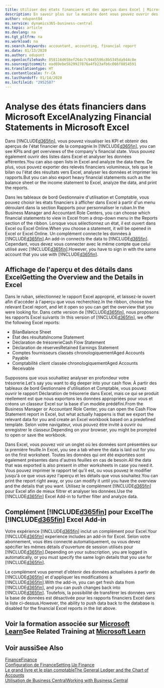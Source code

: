 ```yaml
---
title: Utiliser des états financiers et des aperçus dans Excel | Microsoft Docs
description: En savoir plus sur la manière dont vous pouvez ouvrir des états financiers dans Microsoft Excel à partir de Business Central pour une meilleure analyse.
author: edupont04
ms.service: dynamics365-business-central
ms.topic: article
ms.devlang: na
ms.tgt_pltfrm: na
ms.workload: na
ms.search.keywords: accountant, accounting, financial report
ms.date: 01/13/2020
ms.author: edupont
ms.openlocfilehash: 858116d656ef264c7c9445596c8b5345da944c8e
ms.sourcegitcommit: ead69ebe5b29927876a4fb23afb6c066f8854591
ms.translationtype: HT
ms.contentlocale: fr-CA
ms.lasthandoff: 01/14/2020
ms.locfileid: "2952587"
---
```

# <a name="analyzing-financial-statements-in-microsoft-excel"></a><span data-ttu-id="ed8f6-103">Analyse des états financiers dans Microsoft Excel</span><span class="sxs-lookup"><span data-stu-id="ed8f6-103">Analyzing Financial Statements in Microsoft Excel</span></span>
<span data-ttu-id="ed8f6-104">Dans [!INCLUDE[d365fin](includes/d365fin_md.md)], vous pouvez visualiser les KPI et obtenir des aperçus de l'état financier de la compagnie.</span><span class="sxs-lookup"><span data-stu-id="ed8f6-104">In [!INCLUDE[d365fin](includes/d365fin_md.md)], you can see KPIs and get overviews of the company's financial state.</span></span> <span data-ttu-id="ed8f6-105">Vous pouvez également ouvrir des listes dans Excel et analyser les données afférentes.</span><span class="sxs-lookup"><span data-stu-id="ed8f6-105">You can also open lists in Excel and analyze the data there.</span></span> <span data-ttu-id="ed8f6-106">De plus, vous pouvez exporter des relevés financiers volumineux, tels que le bilan ou l'état des résultats vers Excel, analyser les données et imprimer les rapports.</span><span class="sxs-lookup"><span data-stu-id="ed8f6-106">But you can also export heavy financial statements such as the balance sheet or the income statement to Excel, analyze the data, and print the reports.</span></span>  

<span data-ttu-id="ed8f6-107">Dans les tableaux de bord Gestionnaire d'utilisation et Comptable, vous pouvez choisir les états financiers à afficher dans Excel à partir d'un menu déroulant dans la section Rapports pour personnaliser le ruban.</span><span class="sxs-lookup"><span data-stu-id="ed8f6-107">In the Business Manager and Accountant Role Centers, you can choose which financial statements to view in Excel from a drop-down menu in the Reports section of the ribbon.</span></span> <span data-ttu-id="ed8f6-108">Lorsque vous sélectionnez un état, il est ouvert dans Excel ou Excel Online.</span><span class="sxs-lookup"><span data-stu-id="ed8f6-108">When you choose a statement, it will be opened in Excel or Excel Online.</span></span> <span data-ttu-id="ed8f6-109">Un complément connecte les données à [!INCLUDE[d365fin](includes/d365fin_md.md)].</span><span class="sxs-lookup"><span data-stu-id="ed8f6-109">An add-in connects the data to [!INCLUDE[d365fin](includes/d365fin_md.md)].</span></span> <span data-ttu-id="ed8f6-110">Cependant, vous devez vous connecter avec le même compte que celui utilisé avec [!INCLUDE[d365fin](includes/d365fin_md.md)].</span><span class="sxs-lookup"><span data-stu-id="ed8f6-110">However, you have to sign in with the same account that you use with [!INCLUDE[d365fin](includes/d365fin_md.md)].</span></span>  

## <a name="getting-the-overview-and-the-details-in-excel"></a><span data-ttu-id="ed8f6-111">Affichage de l'aperçu et des détails dans Excel</span><span class="sxs-lookup"><span data-stu-id="ed8f6-111">Getting the Overview and the Details in Excel</span></span>
<span data-ttu-id="ed8f6-112">Dans le ruban, sélectionnez le rapport Excel approprié, et laissez-le ouvert afin d'accéder à l'aperçu que vous recherchiez.</span><span class="sxs-lookup"><span data-stu-id="ed8f6-112">In the ribbon, choose the relevant Excel report, and let it open so you can get the overview that you were looking for.</span></span> <span data-ttu-id="ed8f6-113">Dans cette version de [!INCLUDE[d365fin](includes/d365fin_md.md)], nous proposons les rapports Excel suivants :</span><span class="sxs-lookup"><span data-stu-id="ed8f6-113">In this version of [!INCLUDE[d365fin](includes/d365fin_md.md)], we offer the following Excel reports:</span></span>

- <span data-ttu-id="ed8f6-114">Bilan</span><span class="sxs-lookup"><span data-stu-id="ed8f6-114">Balance Sheet</span></span>  
- <span data-ttu-id="ed8f6-115">État des résultats</span><span class="sxs-lookup"><span data-stu-id="ed8f6-115">Income Statement</span></span>  
- <span data-ttu-id="ed8f6-116">Déclaration de trésorerie</span><span class="sxs-lookup"><span data-stu-id="ed8f6-116">Cash Flow Statement</span></span>  
- <span data-ttu-id="ed8f6-117">Déclaration de réserves</span><span class="sxs-lookup"><span data-stu-id="ed8f6-117">Retained Earnings Statement</span></span>  
- <span data-ttu-id="ed8f6-118">Comptes fournisseurs classés chronologiquement</span><span class="sxs-lookup"><span data-stu-id="ed8f6-118">Aged Accounts Payable</span></span>  
- <span data-ttu-id="ed8f6-119">Comptabilité client classée chronologiquement</span><span class="sxs-lookup"><span data-stu-id="ed8f6-119">Aged Accounts Receivable</span></span>  

<span data-ttu-id="ed8f6-120">Supposons que vous souhaitiez analyser en profondeur votre trésorerie.</span><span class="sxs-lookup"><span data-stu-id="ed8f6-120">Let's say you want to dig deeper into your cash flow.</span></span> <span data-ttu-id="ed8f6-121">À partir des tableaux de bord Gestionnaire d'utilisation et Comptable, vous pouvez ouvrir le rapport Déclaration de trésorerie dans Excel, mais ce qui se produit réellement est que nous exportons les données appropriées pour vous et créons un classeur Excel sur la base d'un modèle prédéfini.</span><span class="sxs-lookup"><span data-stu-id="ed8f6-121">From the Business Manager or Accountant Role Center, you can open the Cash Flow Statement report in Excel, but what actually happens is that we export the relevant data for you and create an Excel workbook based on a predefined template.</span></span> <span data-ttu-id="ed8f6-122">Selon votre navigateur, vous pouvez être invité à ouvrir ou enregistrer le classeur.</span><span class="sxs-lookup"><span data-stu-id="ed8f6-122">Depending on your browser, you might be prompted to open or save the workbook.</span></span>  

<span data-ttu-id="ed8f6-123">Dans Excel, vous pouvez voir un onglet où les données sont présentées sur la première feuille.</span><span class="sxs-lookup"><span data-stu-id="ed8f6-123">In Excel, you see a tab where the data is laid out for you on the first worksheet.</span></span> <span data-ttu-id="ed8f6-124">Toutes les données qui ont été exportées sont également présentes dans d'autres feuilles en cas de besoin.</span><span class="sxs-lookup"><span data-stu-id="ed8f6-124">All the data that was exported is also present in other worksheets in case you need it.</span></span> <span data-ttu-id="ed8f6-125">Vous pouvez imprimer le rapport tel qu'il est, ou vous pouvez le modifier jusqu'à ce que vous ayez l'aperçu et les détails que vous souhaitez.</span><span class="sxs-lookup"><span data-stu-id="ed8f6-125">You can print the report right away, or you can modify it until you have the overview and the details that you want.</span></span> <span data-ttu-id="ed8f6-126">Utilisez le complément [!INCLUDE[d365fin](includes/d365fin_md.md)] pour Excel afin de mieux filtrer et analyser les données.</span><span class="sxs-lookup"><span data-stu-id="ed8f6-126">Use the [!INCLUDE[d365fin](includes/d365fin_md.md)] Excel Add-in to further filter and analyze data.</span></span>  

## <a name="the-included365finincludesd365fin_mdmd-excel-add-in"></a><span data-ttu-id="ed8f6-127">Complément [!INCLUDE[d365fin](includes/d365fin_md.md)] pour Excel</span><span class="sxs-lookup"><span data-stu-id="ed8f6-127">The [!INCLUDE[d365fin](includes/d365fin_md.md)] Excel Add-in</span></span>
<span data-ttu-id="ed8f6-128">Votre expérience [!INCLUDE[d365fin](includes/d365fin_md.md)] inclut un complément pour Excel.</span><span class="sxs-lookup"><span data-stu-id="ed8f6-128">Your [!INCLUDE[d365fin](includes/d365fin_md.md)] experience includes an add-in for Excel.</span></span> <span data-ttu-id="ed8f6-129">Selon votre abonnement, vous êtes connecté automatiquement, ou vous devez spécifier les mêmes détails d'ouverture de session utilisés pour [!INCLUDE[d365fin](includes/d365fin_md.md)].</span><span class="sxs-lookup"><span data-stu-id="ed8f6-129">Depending on your subscription, you are logged in automatically, or you must specify the same login details that you use for [!INCLUDE[d365fin](includes/d365fin_md.md)].</span></span>  

<span data-ttu-id="ed8f6-130">Le complément vous permet d'obtenir des données actualisées à partir de [!INCLUDE[d365fin](includes/d365fin_md.md)] et d'appliquer les modifications à [!INCLUDE[d365fin](includes/d365fin_md.md)].</span><span class="sxs-lookup"><span data-stu-id="ed8f6-130">With the add-in, you can get fresh data from [!INCLUDE[d365fin](includes/d365fin_md.md)], and you can push changes back into [!INCLUDE[d365fin](includes/d365fin_md.md)].</span></span> <span data-ttu-id="ed8f6-131">Toutefois, la possibilité de transférer les données vers la base de données est désactivée pour les rapports financiers Excel dans la liste ci-dessus.</span><span class="sxs-lookup"><span data-stu-id="ed8f6-131">However, the ability to push data back to the database is disabled for the financial Excel reports in the list above.</span></span>  

## <a name="see-related-training-at-microsoft-learnlearnmodulesconfigure-powerbi-excel-dynamics-365-business-centralindex"></a><span data-ttu-id="ed8f6-132">Voir la formation associée sur [Microsoft Learn](/learn/modules/configure-powerbi-excel-dynamics-365-business-central/index)</span><span class="sxs-lookup"><span data-stu-id="ed8f6-132">See Related Training at [Microsoft Learn](/learn/modules/configure-powerbi-excel-dynamics-365-business-central/index)</span></span>

## <a name="see-also"></a><span data-ttu-id="ed8f6-133">Voir aussi</span><span class="sxs-lookup"><span data-stu-id="ed8f6-133">See Also</span></span>
[<span data-ttu-id="ed8f6-134">Finance</span><span class="sxs-lookup"><span data-stu-id="ed8f6-134">Finance</span></span>](finance.md)  
[<span data-ttu-id="ed8f6-135">Configuration de Finance</span><span class="sxs-lookup"><span data-stu-id="ed8f6-135">Setting Up Finance</span></span>](finance-setup-finance.md)  
[<span data-ttu-id="ed8f6-136">Le grand livre et le plan comptable</span><span class="sxs-lookup"><span data-stu-id="ed8f6-136">The General Ledger and the Chart of Accounts</span></span>](finance-general-ledger.md)  
[<span data-ttu-id="ed8f6-137">Utilisation de Business Central</span><span class="sxs-lookup"><span data-stu-id="ed8f6-137">Working with Business Central</span></span>](ui-work-product.md)  
